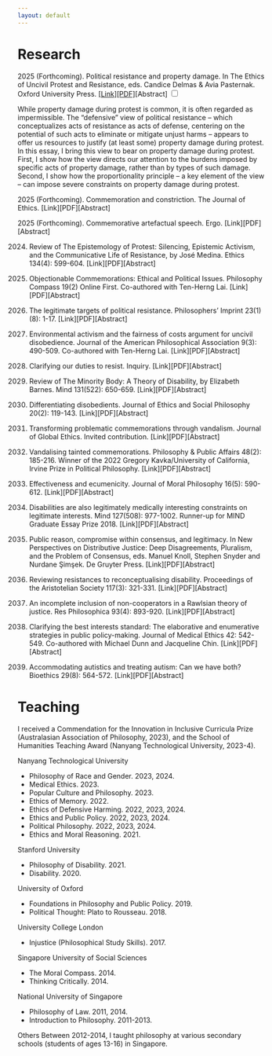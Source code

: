 ```yaml
---
layout: default
---
```


# Research

2025 (Forthcoming). Political resistance and property damage. In The Ethics of Uncivil Protest and Resistance, eds. Candice Delmas & Avia Pasternak. Oxford University Press. <a href="https://example.com" target="_blank">[Link]</a><a href="https://example.com" target="_blank">[PDF]</a><label class="info-label" for="info1">[Abstract]</label>
<input type="checkbox" id="info1" class="info-toggle">
<div class="info-content">
	While property damage during protest is common, it is often regarded as impermissible. The “defensive” view of political resistance – which conceptualizes acts of resistance as acts of defense, centering on the potential of such acts to eliminate or mitigate unjust harms – appears to offer us resources to justify (at least some) property damage during protest. In this essay, I bring this view to bear on property damage during protest. First, I show how the view directs our attention to the burdens imposed by specific acts of property damage, rather than by types of such damage. Second, I show how the proportionality principle – a key element of the view – can impose severe constraints on property damage during protest.
</div>

2025 (Forthcoming). Commemoration and constriction. The Journal of Ethics. [Link][PDF][Abstract]

2025 (Forthcoming). Commemorative artefactual speech. Ergo. [Link][PDF][Abstract]

2024. Review of The Epistemology of Protest: Silencing, Epistemic Activism, and the Communicative Life of Resistance, by José Medina. Ethics 134(4): 599-604. [Link][PDF][Abstract]

2024. Objectionable Commemorations: Ethical and Political Issues. Philosophy Compass 19(2) Online First. Co-authored with Ten-Herng Lai. [Link][PDF][Abstract]

2023. The legitimate targets of political resistance. Philosophers’ Imprint 23(1)(8): 1-17. [Link][PDF][Abstract]

2023. Environmental activism and the fairness of costs argument for uncivil disobedience. Journal of the American Philosophical Association 9(3): 490-509. Co-authored with Ten-Herng Lai. [Link][PDF][Abstract]

2022. Clarifying our duties to resist. Inquiry. [Link][PDF][Abstract]

2022. Review of The Minority Body: A Theory of Disability, by Elizabeth Barnes. Mind 131(522): 650-659. [Link][PDF][Abstract]

2021. Differentiating disobedients. Journal of Ethics and Social Philosophy 20(2): 119-143. [Link][PDF][Abstract]

2020. Transforming problematic commemorations through vandalism. Journal of Global Ethics. Invited contribution. [Link][PDF][Abstract]

2020. Vandalising tainted commemorations. Philosophy & Public Affairs 48(2): 185-216. Winner of the 2022 Gregory Kavka/University of California, Irvine Prize in Political Philosophy. [Link][PDF][Abstract]

2019. Effectiveness and ecumenicity. Journal of Moral Philosophy 16(5): 590-612. [Link][PDF][Abstract]

2018. Disabilities are also legitimately medically interesting constraints on legitimate interests. Mind 127(508): 977-1002. Runner-up for MIND Graduate Essay Prize 2018. [Link][PDF][Abstract]

2018. Public reason, compromise within consensus, and legitimacy. In New Perspectives on Distributive Justice: Deep Disagreements, Pluralism, and the Problem of Consensus, eds. Manuel Knoll, Stephen Snyder and Nurdane Şimşek. De Gruyter Press. [Link][PDF][Abstract]

2017. Reviewing resistances to reconceptualising disability. Proceedings of the Aristotelian Society 117(3): 321-331. [Link][PDF][Abstract]

2016. An incomplete inclusion of non-cooperators in a Rawlsian theory of justice. Res Philosophica 93(4): 893-920. [Link][PDF][Abstract]

2016. Clarifying the best interests standard: The elaborative and enumerative strategies in public policy-making. Journal of Medical Ethics 42: 542-549. Co-authored with Michael Dunn and Jacqueline Chin. [Link][PDF][Abstract]

2015. Accommodating autistics and treating autism: Can we have both? Bioethics 29(8): 564-572. [Link][PDF][Abstract]

# Teaching

I received a Commendation for the Innovation in Inclusive Curricula Prize (Australasian Association of Philosophy, 2023), and the School of Humanities Teaching Award (Nanyang Technological University, 2023-4). 

Nanyang Technological University
* Philosophy of Race and Gender. 2023, 2024.
* Medical Ethics. 2023.
* Popular Culture and Philosophy. 2023.
* Ethics of Memory. 2022.
* Ethics of Defensive Harming. 2022, 2023, 2024.
* Ethics and Public Policy. 2022, 2023, 2024.
* Political Philosophy. 2022, 2023, 2024.
* Ethics and Moral Reasoning. 2021. 

Stanford University 
* Philosophy of Disability. 2021.
* Disability. 2020. 

University of Oxford
* Foundations in Philosophy and Public Policy. 2019.
* Political Thought: Plato to Rousseau. 2018. 

University College London
* Injustice (Philosophical Study Skills). 2017. 

Singapore University of Social Sciences
* The Moral Compass. 2014.
* Thinking Critically. 2014. 

National University of Singapore
* Philosophy of Law. 2011, 2014.
* Introduction to Philosophy. 2011-2013. 

Others
Between 2012-2014, I taught philosophy at various secondary schools (students of ages 13-16) in Singapore.

